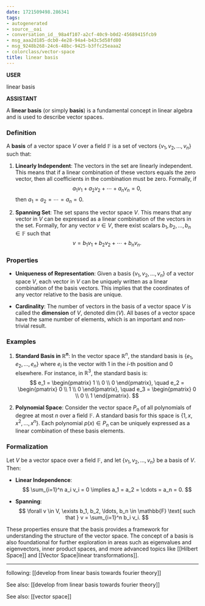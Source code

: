 ```yaml
---
date: 1721509498.286341
tags:
- autogenerated
- source__oai
- conversation_id__98a4f107-a2cf-40c9-b0d2-45689415fcb9
- msg_aaa2d185-dcb0-4e28-94a4-b43c5d58fd80
- msg_9248b268-24c6-48bc-9425-b3ffc25eaaa2
- colorclass/vector-space
title: linear basis
---
```


**USER**

linear basis


**ASSISTANT**

A **linear basis** (or simply **basis**) is a fundamental concept in linear algebra and is used to describe vector spaces. 

### Definition

A **basis** of a vector space $V$ over a field $\mathbb{F}$ is a set of vectors $\{v_1, v_2, \ldots, v_n\}$ such that:

1. **Linearly Independent**: The vectors in the set are linearly independent. This means that if a linear combination of these vectors equals the zero vector, then all coefficients in the combination must be zero. Formally, if 
   $$ a_1 v_1 + a_2 v_2 + \cdots + a_n v_n = 0, $$
   then $a_1 = a_2 = \cdots = a_n = 0$.

2. **Spanning Set**: The set spans the vector space $V$. This means that any vector in $V$ can be expressed as a linear combination of the vectors in the set. Formally, for any vector $v \in V$, there exist scalars $b_1, b_2, \ldots, b_n \in \mathbb{F}$ such that 
   $$ v = b_1 v_1 + b_2 v_2 + \cdots + b_n v_n. $$

### Properties

- **Uniqueness of Representation**: Given a basis $\{v_1, v_2, \ldots, v_n\}$ of a vector space $V$, each vector in $V$ can be uniquely written as a linear combination of the basis vectors. This implies that the coordinates of any vector relative to the basis are unique.
  
- **Cardinality**: The number of vectors in the basis of a vector space $V$ is called the **dimension** of $V$, denoted $\dim(V)$. All bases of a vector space have the same number of elements, which is an important and non-trivial result.

### Examples

1. **Standard Basis in $\mathbb{R}^n$**: In the vector space $\mathbb{R}^n$, the standard basis is $\{e_1, e_2, \ldots, e_n\}$ where $e_i$ is the vector with 1 in the $i$-th position and 0 elsewhere. For instance, in $\mathbb{R}^3$, the standard basis is:
   $$ e_1 = \begin{pmatrix} 1 \\ 0 \\ 0 \end{pmatrix}, \quad e_2 = \begin{pmatrix} 0 \\ 1 \\ 0 \end{pmatrix}, \quad e_3 = \begin{pmatrix} 0 \\ 0 \\ 1 \end{pmatrix}. $$

2. **Polynomial Space**: Consider the vector space $P_n$ of all polynomials of degree at most $n$ over a field $\mathbb{F}$. A standard basis for this space is $\{1, x, x^2, \ldots, x^n\}$. Each polynomial $p(x) \in P_n$ can be uniquely expressed as a linear combination of these basis elements.

### Formalization

Let $V$ be a vector space over a field $\mathbb{F}$, and let $\{v_1, v_2, \ldots, v_n\}$ be a basis of $V$. Then:

- **Linear Independence**:
  $$ \sum_{i=1}^n a_i v_i = 0 \implies a_1 = a_2 = \cdots = a_n = 0. $$

- **Spanning**:
  $$ \forall v \in V, \exists b_1, b_2, \ldots, b_n \in \mathbb{F} \text{ such that } v = \sum_{i=1}^n b_i v_i. $$

These properties ensure that the basis provides a framework for understanding the structure of the vector space. The concept of a basis is also foundational for further exploration in areas such as eigenvalues and eigenvectors, inner product spaces, and more advanced topics like [[Hilbert Space]] and [[Vector Space|linear transformations]].


---


following: [[develop from linear basis towards fourier theory]]

See also: [[develop from linear basis towards fourier theory]]


See also: [[vector space]]